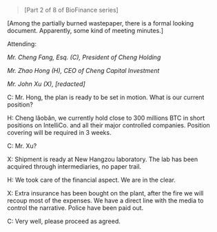 >[Part 2 of 8 of BioFinance series]  

[Among the partially burned wastepaper, there is a formal looking document. Apparently, some kind of meeting minutes.]  

Attending: 

*Mr. Cheng Fang, Esq. (C), President of Cheng Holding*

*Mr. Zhao Hong (H), CEO of Cheng Capital Investment*

*Mr. John Xu (X), [redacted]*

C: Mr. Hong, the plan is ready to be set in motion. What is our current position?

H: Cheng lǎobǎn, we currently hold close to 300 millions BTC in short positions on IntelliCo. and all their major controlled companies. Position covering will be required in 3 weeks.

C: Mr. Xu?

X: Shipment is ready at New Hangzou laboratory. The lab has been acquired through intermediaries, no paper trail.

H: We took care of the financial aspect. We are in the clear.  

X: Extra insurance has been bought on the plant, after the fire we will recoup most of the expenses. We have a direct line with the media to control the narrative. Police have been paid out.

C: Very well, please proceed as agreed. 
